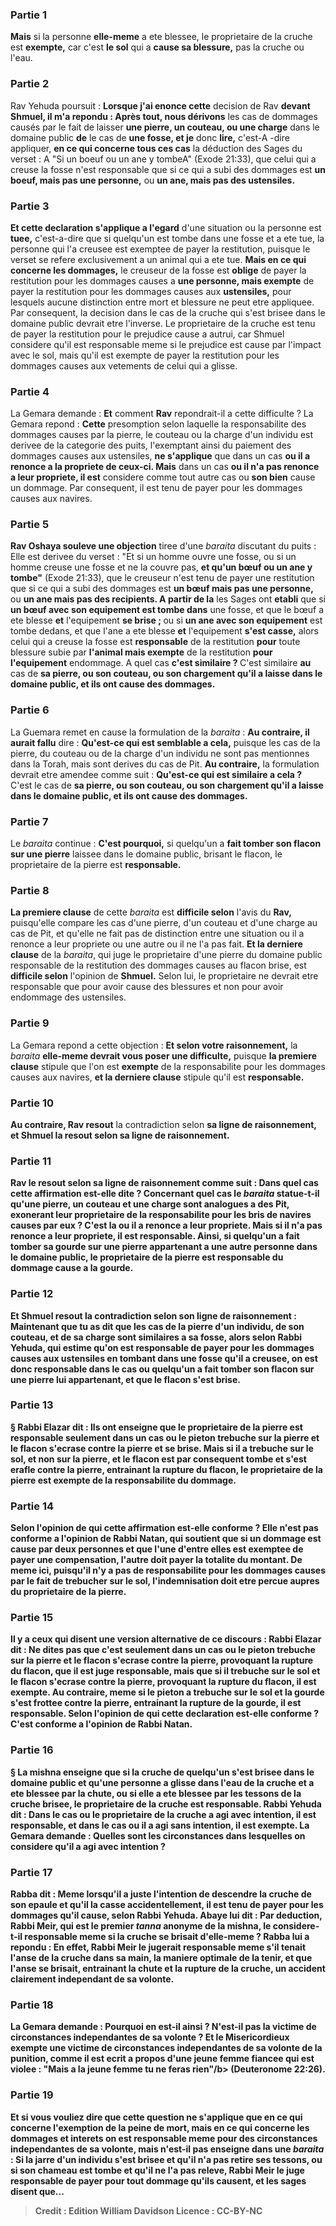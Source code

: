 
### Partie 1
<b>Mais</b> si la personne <b>elle-meme</b> a ete blessee, le proprietaire de la cruche est <b>exempte,</b> car c'est <b>le sol</b> qui a <b>cause sa blessure,</b> pas la cruche ou l'eau.

### Partie 2
Rav Yehuda poursuit : <b>Lorsque j'ai enonce cette</b> decision de Rav <b>devant Shmuel, il m'a repondu : Après tout, nous dérivons</b> les cas de dommages causés par le fait de laisser <b>une pierre, un couteau, ou une charge</b> dans le domaine public <b>de</b> le cas de <b>une fosse, et je</b> donc <b>lire,</b> c'est-A -dire appliquer, <b>en ce qui concerne tous ces cas</b> la déduction des Sages du verset : A "Si un boeuf ou un ane y tombeA" (Exode 21:33), que celui qui a creuse la fosse n'est responsable que si ce qui a subi des dommages est <b>un boeuf, mais pas une personne,</b> ou <b>un ane, mais pas des ustensiles.</b>

### Partie 3
<b>Et cette declaration s'applique a l'egard</b> d'une situation ou la personne est <b>tuee,</b> c'est-a-dire que si quelqu'un est tombe dans une fosse et a ete tue, la personne qui l'a creusee est exemptee de payer la restitution, puisque le verset se refere exclusivement a un animal qui a ete tue. <b>Mais en ce qui concerne les dommages,</b> le creuseur de la fosse est <b>oblige</b> de payer la restitution pour les dommages causes a <b>une personne, mais exempte</b> de payer la restitution pour les dommages causes aux <b>ustensiles,</b> pour lesquels aucune distinction entre mort et blessure ne peut etre appliquee. Par consequent, la decision dans le cas de la cruche qui s'est brisee dans le domaine public devrait etre l'inverse. Le proprietaire de la cruche est tenu de payer la restitution pour le prejudice cause a autrui, car Shmuel considere qu'il est responsable meme si le prejudice est cause par l'impact avec le sol, mais qu'il est exempte de payer la restitution pour les dommages causes aux vetements de celui qui a glisse.

### Partie 4
La Gemara demande : <b>Et</b> comment <b>Rav</b> repondrait-il a cette difficulte ? La Gemara repond : <b>Cette</b> presomption selon laquelle la responsabilite des dommages causes par la pierre, le couteau ou la charge d'un individu est derivee de la categorie des puits, l'exemptant ainsi du paiement des dommages causes aux ustensiles, <b>ne s'applique</b> que dans un cas <b>ou il a renonce a la propriete de ceux-ci. Mais</b> dans un cas <b>ou il n'a pas renonce a leur propriete, il est</b> considere comme tout autre cas ou <b>son bien</b> cause un dommage. Par consequent, il est tenu de payer pour les dommages causes aux navires.

### Partie 5
<b>Rav Oshaya souleve une objection</b> tiree d'une <i>baraita</i> discutant du puits : Elle est derivee du verset : "Et si un homme ouvre une fosse, ou si un homme creuse une fosse et ne la couvre pas, <b>et qu'un bœuf ou un ane y tombe"</b> (Exode 21:33), que le creuseur n'est tenu de payer une restitution que si ce qui a subi des dommages est <b>un bœuf mais pas une personne,</b> ou <b>un ane mais pas des recipients. A partir de la</b> les Sages ont <b>etabli</b> que si <b>un bœuf avec son equipement est tombe dans</b> une fosse, et que le bœuf a ete blesse <b>et</b> l'equipement <b>se brise ; </b> ou si <b>un ane avec son equipement</b> est tombe dedans, et que l'ane a ete blesse <b>et</b> l'equipement <b>s'est casse,</b> alors celui qui a creuse la fosse est <b>responsable</b> de la restitution <b>pour</b> toute blessure subie par <b>l'animal mais exempte</b> de la restitution <b>pour l'equipement</b> endommage. A quel</b> cas <b>c'est similaire ? </b> C'est similaire <b>au</b> cas de <b>sa pierre, ou son couteau, ou son chargement qu'il a laisse dans le domaine public, et ils ont cause des dommages.</b>

### Partie 6
La Guemara remet en cause la formulation de la <i>baraita</i> : <b>Au contraire, il aurait fallu</b> dire : <b>Qu'est-ce qui est semblable a cela,</b> puisque les cas de la pierre, du couteau ou de la charge d'un individu ne sont pas mentionnes dans la Torah, mais sont derives du cas de Pit. <b>Au contraire,</b> la formulation devrait etre amendee comme suit : <b>Qu'est-ce qui est similaire a cela ?</b> C'est le cas de <b>sa pierre, ou son couteau, ou son chargement qu'il a laisse dans le domaine public, et ils ont cause des dommages.</b>

### Partie 7
Le <i>baraita</i> continue : <b>C'est pourquoi,</b> si quelqu'un a <b>fait tomber son flacon sur une pierre</b> laissee dans le domaine public, brisant le flacon, le proprietaire de la pierre est <b>responsable.</b>

### Partie 8
<b>La premiere clause</b> de cette <i>baraita</i> est <b>difficile selon</b> l'avis du <b>Rav,</b> puisqu'elle compare les cas d'une pierre, d'un couteau et d'une charge au cas de Pit, et qu'elle ne fait pas de distinction entre une situation ou il a renonce a leur propriete ou une autre ou il ne l'a pas fait. <b>Et la derniere clause</b> de la <i>baraita</i>, qui juge le proprietaire d'une pierre du domaine public responsable de la restitution des dommages causes au flacon brise, est <b>difficile selon</b> l'opinion de <b>Shmuel.</b> Selon lui, le proprietaire ne devrait etre responsable que pour avoir cause des blessures et non pour avoir endommage des ustensiles.

### Partie 9
La Gemara repond a cette objection : <b>Et selon votre raisonnement,</b> la <i>baraita</i> <b>elle-meme devrait vous poser une difficulte,</b> puisque <b>la premiere clause</b> stipule que l'on est <b>exempte</b> de la responsabilite pour les dommages causes aux navires, <b>et la derniere clause</b> stipule qu'il est <b>responsable.</b>

### Partie 10
<b>Au contraire, Rav resout</b> la contradiction selon <b>sa ligne de <b>raisonnement, et Shmuel la resout</b> selon <b>sa ligne de <b>raisonnement.</b>

### Partie 11
<b>Rav le resout</b> selon <b>sa ligne de <b>raisonnement</b> comme suit : <b>Dans quel</b> cas <b>cette affirmation est-elle dite ?</b> Concernant quel cas le <i>baraita</i> statue-t-il qu'une pierre, un couteau et une charge sont analogues a des Pit, exonerant leur proprietaire de la responsabilite pour les bris de navires causes par eux ? C'est <b>la ou il a renonce a leur propriete. Mais</b> si <b>il n'a pas renonce a leur propriete, il est responsable. Ainsi,</b> si quelqu'un a <b>fait tomber sa gourde sur une pierre</b> appartenant a une autre personne dans le domaine public, le proprietaire de la pierre est <b>responsable</b> du dommage cause a la gourde.

### Partie 12
<b>Et Shmuel resout</b> la contradiction selon son <b>ligne de <b>raisonnement</b> : Maintenant que tu as dit</b> que les cas de <b>la pierre d'un individu, de son couteau, et de sa charge sont similaires a sa fosse,</b> alors <b>selon Rabbi Yehuda, qui estime</b> qu'on est <b>responsable</b> de payer <b>pour les dommages</b> causes <b>aux ustensiles en</b> tombant dans <b>une fosse</b> qu'il a creusee, on est <b>donc responsable</b> dans le cas ou quelqu'un a <b>fait tomber son flacon sur</b> une <b>pierre</b> lui appartenant, et que le flacon s'est brise.

### Partie 13
§ <b>Rabbi Elazar dit : Ils ont enseigne</b> que le proprietaire de la pierre est responsable <b>seulement</b> dans un cas <b>ou</b> le pieton <b>trebuche sur la pierre et</b> le flacon <b>s'ecrase contre la pierre</b> et se brise. <b>Mais</b> si <b>il a trebuche sur le sol,</b> et non sur la pierre, <b>et</b> le flacon est par consequent tombe et <b>s'est erafle contre la pierre,</b> entrainant la rupture du flacon, le proprietaire de la pierre est <b>exempte</b> de la responsabilite du dommage.

### Partie 14
<b>Selon l'opinion de qui</b> cette affirmation est-elle conforme ? Elle n'est <b>pas conforme</b> a l'opinion de <b>Rabbi Natan,</b> qui soutient que si un dommage est cause par deux personnes et que l'une d'entre elles est exemptee de payer une compensation, l'autre doit payer la totalite du montant. De meme ici, puisqu'il n'y a pas de responsabilite pour les dommages causes par le fait de trebucher sur le sol, l'indemnisation doit etre percue aupres du proprietaire de la pierre.

### Partie 15
<b>Il y a</b> ceux <b>qui disent</b> une version alternative de ce discours : <b>Rabbi Elazar dit : Ne dites pas</b> que c'est seulement dans un cas <b>ou</b> le pieton <b>trebuche sur la pierre et</b> le flacon <b>s'ecrase contre la pierre,</b> provoquant la rupture du flacon, <b>que</b> il <b>est juge responsable, mais</b> que si <b>il trebuche sur le sol et</b> le flacon <b>s'ecrase contre la pierre,</b> provoquant la rupture du flacon, il est <b>exempte. Au contraire, meme</b> si le pieton a <b>trebuche sur le sol et</b> la gourde <b>s'est frottee contre la pierre,</b> entrainant la rupture de la gourde, il est <b>responsable. Selon l'opinion de qui cette declaration est-elle conforme ? C'est <b>conforme</b> a l'opinion de <b>Rabbi Natan.</b>

### Partie 16
§ La mishna enseigne que si la cruche de quelqu'un s'est brisee dans le domaine public et qu'une personne a glisse dans l'eau de la cruche et a ete blessee par la chute, ou si elle a ete blessee par les tessons de la cruche brisee, le proprietaire de la cruche est responsable. Rabbi Yehuda dit : Dans le cas ou le proprietaire de la cruche a agi <b>avec intention,</b> il est responsable, et dans le cas ou il a agi sans intention, il est exempte. La Gemara demande : <b>Quelles sont les circonstances</b> dans lesquelles on considere qu'il a agi avec <b>intention ?</b>

### Partie 17
<b>Rabba dit :</b> Meme <b>lorsqu'il a juste <b>l'intention de descendre</b> la cruche <b>de son epaule</b> et qu'il la casse accidentellement, il est tenu de payer pour les dommages qu'il cause, selon Rabbi Yehuda. <b>Abaye lui dit : Par deduction, Rabbi Meir,</b> qui est le premier <i>tanna</i> anonyme de la mishna, le <b>considere-t-il</b> <b>responsable meme</b> si la cruche <b>se brisait</b> d'elle-meme ? Rabba <b>lui a repondu : En effet, Rabbi Meir le jugerait</b> <b>responsable meme</b> s'il tenait <b>l'anse</b> de la cruche <b>dans sa main,</b> la maniere optimale de la tenir, et que l'anse se brisait, entrainant la chute et la rupture de la cruche, un accident clairement independant de sa volonte.

### Partie 18
La Gemara demande : <b>Pourquoi</b> en est-il ainsi ? N'est-il pas la <b>victime de circonstances independantes de sa volonte ? Et le Misericordieux exempte</b> une victime de <b>circonstances independantes de sa volonte</b> de la punition, <b>comme il est ecrit</b> a propos d'une jeune femme fiancee qui est violee : <b>"Mais a la jeune femme tu ne feras rien"/b> (Deuteronome 22:26).

### Partie 19
<b>Et si vous vouliez dire</b> que <b>cette question ne s'applique</b> que <b>en ce qui concerne</b> l'exemption de la peine de <b>mort</b>, <b>mais en ce qui concerne les dommages et interets</b> on est <b>responsable</b> meme pour des circonstances independantes de sa volonte, <b>mais n'est-il pas enseigne</b> dans une <i>baraita</i> : Si la <b>jarre d'un individu s'est brisee et qu'il n'a pas retire ses</b> tessons, ou si <b>son chameau</b> est tombe <b>et qu'il ne l'a pas releve, Rabbi Meir le juge responsable</b> de payer <b>pour</b> tout <b>dommage</b> qu'ils causent, <b>et les sages disent</b> que...

>Credit : Edition William Davidson
>Licence : CC-BY-NC